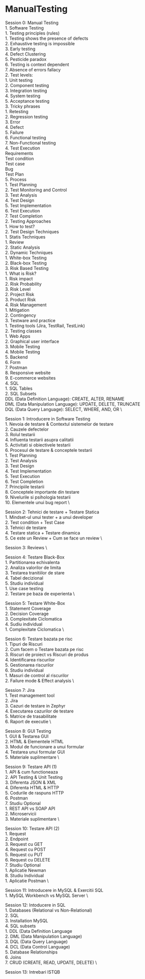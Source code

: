 # ManualTesting

Session 0: Manual Testing \
    1. Software Testing \
        1. Testing principles (rules) \
            1. Testing shows the presence of defects  \
            2. Exhaustive testing is impossible \
            3. Early testing \
            4. Defect Clustering \
            5. Pesticide paradox \
            6. Testing is context dependent \
            7. Absence of errors fallacy \
        2. Test levels: \
            1. Unit testing \
            2. Component testing \
            3. Integration testing \
            4. System testing \
            5. Acceptance testing \
        3. Tricky phrases \
            1. Retesting \
            2. Regression testing \
            3. Error \
            4. Defect \
            5. Failure \
            6. Functional testing \
            7. Non-Functional testing \
        4. Test Execution \
            Requirements \
            Test condition \
            Test case \
            Bug \
            Test Plan \
        5. Process \
            1. Test Planning \
            2. Test Monitoring and Control \
            3. Test Analysis \
            4. Test Design \
            5. Test Implementation \
            6. Test Execution \
             7. Test Completion \
    2. Testing Approaches \
        1. How to test? \
        2. Test Design Techniques \
            1. Statis Techniques \
                1. Review \
                2. Static Analysis \
            2. Dynamic Techniques \
                1. White-box Testing \
                2. Black-box Testing \
        3. Risk Based Testing \
            1. What is Risk? \
                1. Risk impact \
                2. Risk Probability \
                3. Risk Level \
            2. Project Risk \
            3. Product Risk \
            4. Risk Management \
                1. Mitigation \
                2. Contingency \
    3. Testware and practice \
        1. Testing tools (Jira, TestRail, TestLink) \
        2. Testing classes \
            1. Web Apps \
            2. Graphical user interface \
            3. Mobile Testing \
            4. Mobile Testing \
            5. Backend \
            6. Form \
            7. Postman \
            8. Responsive website \
            9. E-commerce websites \
    4. SQL  \
        1. SQL Tables \
        2. SQL Subsets \
            DDL (Data Definition Language): CREATE, ALTER, RENAME \
            DML (Data Manipulation Language): UPDATE, DELETE, TRUNCATE \
            DQL (Data Query Language): SELECT, WHERE, AND, OR \

Session 1: Introducere in Software Testing \
    1. Nevoia de testare & Contextul sistemelor de testare \
    2. Cauzele defectelor \
    3. Rolul testarii \
    4. Influenta testarii asupra calitatii \
    5. Activitati si obiectivele testarii \
    6. Procesul de testare & conceptele testarii \
        1. Test Planning \
        2. Test Analysis \
        3. Test Design \
        4. Test Implementation \
        5. Test Execution \
        6. Test Completion \
    7. Principiile testarii \
    8. Conceptele importante din testare \
    9. Nivelurile si psihologia testarii \
    10. Elementele unui bug report \
    
Session 2: Tehnici de testare + Testare Statica \
    1. Mindset-ul unui tester + a unui developer \
    2. Test condition + Test Case \
    3. Tehnici de testare \
    4. Testare statica + Testare dinamica \
    5. Ce este un Review + Cum se face un review \
    
Session 3: Reviews \

Session 4: Testare Black-Box \
    1. Partitionarea echivalenta \
    2. Analiza valorilor de limita \
    3. Testarea tranitiilor de stare \
    4. Tabel decizional \
    5. Studiu individual \
        1. Use case testing \
        2. Testare pe baza de experienta \
        
Session 5: Testare White-Box \
    1. Statement Coverage \
    2. Decision Coverage \
    3. Complexitate Ciclomatica \
    4. Sudiu individual \
        1. Complexitate Ciclomatica \
    
Session 6: Testare bazata pe risc \
    1. Tipuri de Riscuri \
    2. Cum facem o Testare bazata pe risc \
    3. Riscuri de proiect vs Riscuri de produs \
    4. Identificarea riscurilor \
    5. Gestionarea riscurilor \
    6. Studiu individual \
        1. Masuri de control al riscurilor \
        2. Failure mode & Effect analysis \
        
Session 7: Jira \
    1. Test management tool \
    2. Jira \
    3. Cazuri de testare in Zephyr \
    4. Executarea cazurilor de testare \
    5. Matrice de trasabilitate \
    6. Raport de executie \
    
Session 8: GUI Testing \
    1. GUI & Testarea GUI \
    2. HTML & Elementele HTML \
    3. Modul de funcionare a unui formular \
    4. Testarea unui formular GUI \
    5. Materiale suplimentare \
    
Session 9: Testare API (1) \
    1. API & cum functioneaza \
    2. API Testing & Unit Testing \
    3. Diferenta JSON & XML \
    4. Diferenta HTML & HTTP \
    5. Codurile de raspuns HTTP \
    6. Postman \
    7. Studiu Optional \
        1. REST API vs SOAP API \
        2. Microservicii \
        3. Materiale suplimentare \
        
Session 10: Testare API (2) \
    1. Request \
    2. Endpoint \
    3. Request cu GET \
    4. Request cu POST \
    5. Request cu PUT \
    6. Request cu DELETE \
    7. Studiu Optional \
        1. Aplicatie Newman \
    8. Studiu Individual \
        1. Aplicatie Postman \
        
Session 11: Introducere in MySQL & Exercitii SQL \
    1. MySQL Workbench vs MySQL Server \

Session 12: Intoducere in SQL \
    1. Databases (Relational vs Non-Relational) \
    2. SQL \
    3. Installation MySQL \
    4. SQL subsets \
        1. DDL (Data Definition Language \
        2. DML (Data Manipulation Language) \
        3. DQL (Data Query Language) \
        4. DCL (Data Control Language) \
    5. Database Relationships \
    6. Joins \
    7. CRUD (CREATE, READ, UPDATE, DELETE) \
    
Session 13: Intrebari ISTQB
